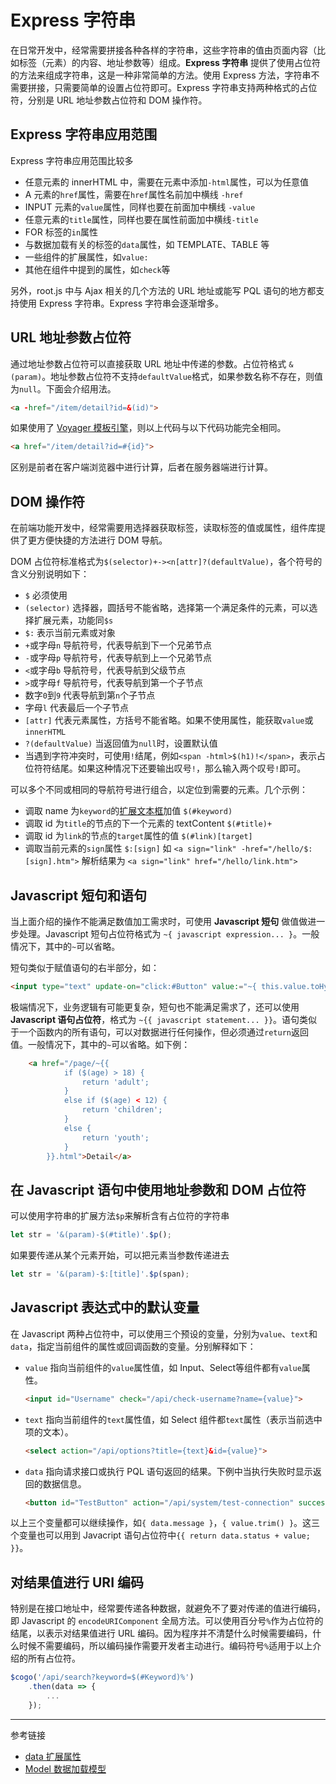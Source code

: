 # Express 字符串

在日常开发中，经常需要拼接各种各样的字符串，这些字符串的值由页面内容（比如标签（元素）的内容、地址参数等）组成。**Express 字符串** 提供了使用占位符的方法来组成字符串，这是一种非常简单的方法。使用 Express 方法，字符串不需要拼接，只需要简单的设置占位符即可。Express 字符串支持两种格式的占位符，分别是 URL 地址参数占位符和 DOM 操作符。

## Express 字符串应用范围

Express 字符串应用范围比较多

* 任意元素的 innerHTML 中，需要在元素中添加`-html`属性，可以为任意值
* A 元素的`href`属性，需要在`href`属性名前加中横线 `-href`
* INPUT 元素的`value`属性，同样也要在前面加中横线 `-value`
* 任意元素的`title`属性，同样也要在属性前面加中横线`-title`
* FOR 标签的`in`属性
* 与数据加载有关的标签的`data`属性，如 TEMPLATE、TABLE 等
* 一些组件的扩展属性，如`value:`
* 其他在组件中提到的属性，如`check`等

另外，root.js 中与 Ajax 相关的几个方法的 URL 地址或能写 PQL 语句的地方都支持使用 Express 字符串。Express 字符串会逐渐增多。

## URL 地址参数占位符

通过地址参数占位符可以直接获取 URL 地址中传递的参数。占位符格式 `&(param)`。地址参数占位符不支持`defaultValue`格式，如果参数名称不存在，则值为`null`。下面会介绍用法。

```html
<a -href="/item/detail?id=&(id)">
```

如果使用了 [Voyager 模板引擎](/voyager/overview.md)，则以上代码与以下代码功能完全相同。

```html
<a href="/item/detail?id=#{id}">
```

区别是前者在客户端浏览器中进行计算，后者在服务器端进行计算。

## DOM 操作符

在前端功能开发中，经常需要用选择器获取标签，读取标签的值或属性，组件库提供了更方便快捷的方法进行 DOM 导航。

DOM 占位符标准格式为`$(selector)+-><n[attr]?(defaultValue)`，各个符号的含义分别说明如下：

* `$` 必须使用
* `(selector)` 选择器，圆括号不能省略，选择第一个满足条件的元素，可以选择扩展元素，功能同`$s`
* `$:` 表示当前元素或对象
* `+`或字母`n` 导航符号，代表导航到下一个兄弟节点
* `-`或字母`p` 导航符号，代表导航到上一个兄弟节点
* `<`或字母`b` 导航符号，代表导航到父级节点
* `>`或字母`f` 导航符号，代表导航到第一个子节点
* 数字`0`到`9` 代表导航到第`n`个子节点
* 字母`l` 代表最后一个子节点
* `[attr]` 代表元素属性，方括号不能省略。如果不使用属性，能获取`value`或`innerHTML`
* `?(defaultValue)`  当返回值为`null`时，设置默认值
* 当遇到字符冲突时，可使用`!`结尾，例如`<span -html>$(h1)!</span>`，表示占位符符结尾。如果这种情况下还要输出叹号`!`，那么输入两个叹号`!`即可。

可以多个不同或相同的导航符号进行组合，以定位到需要的元素。几个示例：

* 调取 name 为`keyword`的[扩展文本框](/root.js/input.md)加值 `$(#keyword)`
* 调取 id 为`title`的节点的下一个元素的 textContent `$(#title)+`
* 调取 id 为`link`的节点的`target`属性的值  `$(#link)[target]`
* 调取当前元素的`sign`属性 `$:[sign]`
    如 `<a sign="link" -href="/hello/$:[sign].htm">`
    解析结果为 `<a sign="link" href="/hello/link.htm">`

## Javascript 短句和语句

当上面介绍的操作不能满足数值加工需求时，可使用 **Javascript 短句** 做值做进一步处理。Javascript 短句占位符格式为 `~{ javascript expression... }`。一般情况下，其中的`~`可以省略。

短句类似于赋值语句的右半部分，如：

```html
<input type="text" update-on="click:#Button" value:="~{ this.value.toHypen() }" />
```

极端情况下，业务逻辑有可能更复杂，短句也不能满足需求了，还可以使用 **Javascript 语句占位符**，格式为 `~{{ javascript statement... }}`。语句类似于一个函数内的所有语句，可以对数据进行任何操作，但必须通过`return`返回值。一般情况下，其中的`~`可以省略。如下例：

```html
    <a href="/page/~{{
            if ($(age) > 18) {
                return 'adult';
            }
            else if ($(age) < 12) {
                return 'children';
            }
            else {
                return 'youth';
            }
        }}.html">Detail</a>
```

## 在 Javascript 语句中使用地址参数和 DOM 占位符

可以使用字符串的扩展方法`$p`来解析含有占位符的字符串

```javascript
let str = '&(param)-$(#title)'.$p();
```

如果要传递从某个元素开始，可以把元素当参数传递进去

```javascript
let str = '&(param)-$:[title]'.$p(span);
```

## Javascript 表达式中的默认变量

在 Javascript 两种占位符中，可以使用三个预设的变量，分别为`value`、`text`和`data`，指定当前组件的属性或回调函数的变量。分别解释如下：

* `value` 指向当前组件的`value`属性值，如 Input、Select等组件都有`value`属性。
    ```html
    <input id="Username" check="/api/check-username?name={value}">
    ```
* `text` 指向当前组件的`text`属性值，如 Select 组件都`text`属性（表示当前选中项的文本）。
    ```html
    <select action="/api/options?title={text}&id={value}">
    ```
* `data` 指向请求接口或执行 PQL 语句返回的结果。下例中当执行失败时显示返回的数据信息。
    ```html
    <button id="TestButton" action="/api/system/test-connection" success-when="data == ''" failure-text="连接失败：{data}">Test<button>
    ```

以上三个变量都可以继续操作，如`{ data.message }`，`{ value.trim() }`。这三个变量也可以用到 Javacript 语句占位符中`{{ return data.status + value; }}`。

## 对结果值进行 URI 编码

特别是在接口地址中，经常要传递各种数据，就避免不了要对传递的值进行编码，即 Javascript 的 `encodeURIComponent` 全局方法。可以使用百分号`%`作为占位符的结尾，以表示对结果值进行 URL 编码。因为程序并不清楚什么时候需要编码，什么时候不需要编码，所以编码操作需要开发者主动进行。编码符号`%`适用于以上介绍的所有占位符。

```javascript
$cogo('/api/search?keyword=$(#Keyword)%')
    .then(data => {
        ...
    });    
```

---
参考链接

* [data 扩展属性](/root.js/data.md)
* [Model 数据加载模型](/root.js/model.md)